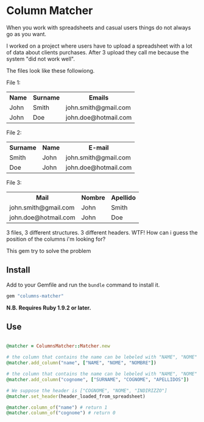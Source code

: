 # Column Matcher

When you work with spreadsheets and casual users things do not always go as you want.

I worked on a project where users have to upload a spreadsheet with a lot of data about clients purchases.
After 3 upload they call me because the system "did not work well".

The files look like these followiong.

File 1:

<table>
  <tr>
    <th>Name</th>
    <th>Surname</th>
    <th>Emails</th>
  </tr>
  <tr>
    <td>John</td>
    <td>Smith</td>
    <td>john.smith@gmail.com</td>
  </tr>
  <tr>
    <td>John</td>
    <td>Doe</td>
    <td>john.doe@hotmail.com</td>
  </tr>
</table>

File 2:

<table>
  <tr>
    <th>Surname</th>
    <th>Name</th>
    <th>E-mail</th>
  </tr>
  <tr>
    <td>Smith</td>
    <td>John</td>
    <td>john.smith@gmail.com</td>
  </tr>
  <tr>
    <td>Doe</td>
    <td>John</td>
    <td>john.doe@hotmail.com</td>
  </tr>
</table>

File 3:

<table>
  <tr>
    <th>Mail</th>
    <th>Nombre</th>
    <th>Apellido</th>
  </tr>
  <tr>
    <td>john.smith@gmail.com</td>
    <td>John</td>
    <td>Smith</td>
  </tr>
  <tr>
    <td>john.doe@hotmail.com</td>
    <td>John</td>
    <td>Doe</td>
  </tr>
</table>

3 files, 3 different structures. 3 different headers. WTF!
How can i guess the position of the columns i'm looking for?

This gem try to solve the problem

## Install

Add to your Gemfile and run the `bundle` command to install it.

```ruby
gem "columns-matcher"
```
 
**N.B. Requires Ruby 1.9.2 or later.**

## Use

```ruby

@matcher = ColumnsMatcher::Matcher.new

# the column that contains the name can be lebeled with "NAME", "NOME" or "NOMBRE"
@matcher.add_column("name", ["NAME", "NOME", "NOMBRE"])

# the column that contains the name can be lebeled with "NAME", "NOME" or "NOMBRE"
@matcher.add_column("cognome", ["SURNAME", "COGNOME", "APELLIDOS"])

# We suppose the header is ["COGNOME", "NOME", "INDIRIZZO"]
@matcher.set_header(header_loaded_from_spreadsheet)

@matcher.column_of("name") # return 1
@matcher.column_of("cognome") # return 0

```
